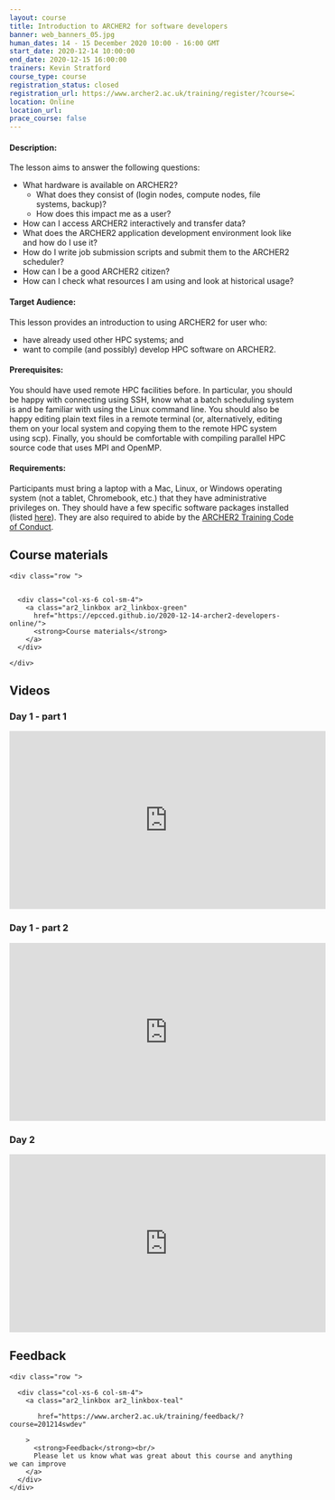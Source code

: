 ```yaml
---
layout: course
title: Introduction to ARCHER2 for software developers
banner: web_banners_05.jpg 
human_dates: 14 - 15 December 2020 10:00 - 16:00 GMT
start_date: 2020-12-14 10:00:00
end_date: 2020-12-15 16:00:00
trainers: Kevin Stratford
course_type: course
registration_status: closed
registration_url: https://www.archer2.ac.uk/training/register/?course=201214swdev
location: Online
location_url:
prace_course: false
---
```


#### Description:



The lesson aims to answer the following questions:

* What hardware is available on ARCHER2?
    * What does they consist of (login nodes, compute nodes, file systems, backup)?
    * How does this impact me as a user?
* How can I access ARCHER2 interactively and transfer data?
* What does the ARCHER2 application development environment look like and how do I use it?
* How do I write job submission scripts and submit them to the ARCHER2 scheduler?
* How can I be a good ARCHER2 citizen?
* How can I check what resources I am using and look at historical usage?
  

#### Target Audience:

This lesson provides an introduction to using ARCHER2 for user who:

* have already used other HPC systems; and
* want to compile (and possibly) develop HPC software on ARCHER2.

#### Prerequisites:

You should have used remote HPC facilities before. In particular, you should be happy with connecting using SSH, know what a batch scheduling system is and be familiar with using the Linux command line. You should also be happy editing plain text files in a remote terminal (or, alternatively, editing them on your local system and copying them to the remote HPC system using scp). Finally, you should be comfortable with compiling parallel HPC source code that uses MPI and OpenMP.

#### Requirements:

Participants must bring a laptop with a Mac, Linux, or Windows operating system (not a tablet, Chromebook, etc.) that they have administrative privileges on. They should have a few specific software packages installed (listed [here](https://github.com/EPCCed/archer2-intro-develop#setup)). They are also required to abide by the [ARCHER2 Training Code of Conduct](../../code-of-conduct/). 


<section id="service">

<h2><a name="materials">Course materials</a></h2>



    <div class="row ">	

		
      <div class="col-xs-6 col-sm-4">
        <a class="ar2_linkbox ar2_linkbox-green" 
          href="https://epcced.github.io/2020-12-14-archer2-developers-online/">
          <strong>Course materials</strong>         
        </a>
      </div>

<!--
  
      <div class="col-xs-6 col-sm-4">
        <a class="ar2_linkbox ar2_linkbox-teal" 
          href="https://pad.archer2.ac.uk/p/201214-archer2-swdev">
          <strong>Course Chat</strong>       
        </a>
      </div>
-->
		

 	</div>
		
		
					
<!-- 
<h2><a name="join">Join sessions	</a>	</h2>		




    <div class="row ">	

      <div class="col-xs-6 col-sm-4">
        <a class="ar2_linkbox ar2_linkbox-teal" 
          href="https://eu.bbcollab.com/guest/0dc7a50c12314245894519e43fe206b1">
          <strong>Join Session</strong><br/>
          Join this online session in your browser
        </a>
      </div>

      <div class="col-xs-6 col-sm-4">
        <a class="ar2_linkbox ar2_linkbox-green" href="courses/"
           href="myevent.ics">
          <strong>Add to Calendar</strong><br/>
          Download ICS file to add this event to your calendar complete with join link
        </a>
      </div>

											
    </div>
 -->
 

 		
<h2><a name="video">Videos</a></h2>

<h3><a name="video1a">Day 1 - part 1</a></h3>

<div>
	<iframe width="560" height="315" src="https://www.youtube.com/embed/-hlEAyXvk2U" frameborder="0" allow="accelerometer; autoplay; encrypted-media; gyroscope; picture-in-picture" allowfullscreen></iframe>
</div>


<h3><a name="video1b">Day 1 - part 2</a></h3>

<div>
	<iframe width="560" height="315" src="https://www.youtube.com/embed/av3O68UH8LI" frameborder="0" allow="accelerometer; autoplay; encrypted-media; gyroscope; picture-in-picture" allowfullscreen></iframe>
</div>




<h3><a name="video2">Day 2</a></h3>

<div>
	<iframe width="560" height="315" src="https://www.youtube.com/embed/RCpCsA4_Vls" frameborder="0" allow="accelerometer; autoplay; encrypted-media; gyroscope; picture-in-picture" allowfullscreen></iframe>
</div>


<!--


<h2><a name="slides">Slides</a></h2>



    <div class="row ">	


      <div class="col-xs-6 col-sm-4">
        <a class="ar2_linkbox ar2_linkbox-teal" href="courses/"
           href="transcript.pdf">
          <strong>Transcript</strong><br/>
          Download a transcript of the video audio
        </a>
      </div>



      <div class="col-xs-6 col-sm-4">
        <a class="ar2_linkbox ar2_linkbox-green" href="courses/"
           href="slides.pdf">
          <strong>Slides</strong><br/>
          Download pdf of the presentation.
        </a>
      </div>
										
    </div>

-->


 
<h2><a name="feedback">Feedback</a></h2>


    <div class="row ">	

      <div class="col-xs-6 col-sm-4">
        <a class="ar2_linkbox ar2_linkbox-teal" 

           href="https://www.archer2.ac.uk/training/feedback/?course=201214swdev"

		>
          <strong>Feedback</strong><br/>
          Please let us know what was great about this course and anything we can improve
        </a>
      </div>
    </div>
		
		

 
</section>


